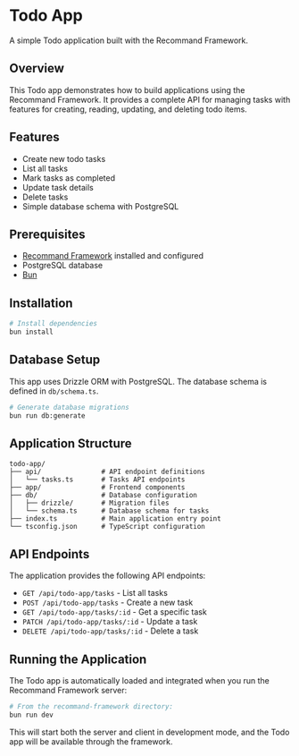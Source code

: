# Todo App

A simple Todo application built with the Recommand Framework.

## Overview

This Todo app demonstrates how to build applications using the Recommand Framework. It provides a complete API for managing tasks with features for creating, reading, updating, and deleting todo items.

## Features

- Create new todo tasks
- List all tasks
- Mark tasks as completed
- Update task details
- Delete tasks
- Simple database schema with PostgreSQL

## Prerequisites

- [Recommand Framework](../recommand-framework/) installed and configured
- PostgreSQL database
- [Bun](https://bun.sh)

## Installation

```bash
# Install dependencies
bun install
```

## Database Setup

This app uses Drizzle ORM with PostgreSQL. The database schema is defined in `db/schema.ts`.

```bash
# Generate database migrations
bun run db:generate
```

## Application Structure

```
todo-app/
├── api/               # API endpoint definitions
│   └── tasks.ts       # Tasks API endpoints
├── app/               # Frontend components
├── db/                # Database configuration
│   ├── drizzle/       # Migration files
│   └── schema.ts      # Database schema for tasks
├── index.ts           # Main application entry point
└── tsconfig.json      # TypeScript configuration
```

## API Endpoints

The application provides the following API endpoints:

- `GET /api/todo-app/tasks` - List all tasks
- `POST /api/todo-app/tasks` - Create a new task
- `GET /api/todo-app/tasks/:id` - Get a specific task
- `PATCH /api/todo-app/tasks/:id` - Update a task
- `DELETE /api/todo-app/tasks/:id` - Delete a task

## Running the Application

The Todo app is automatically loaded and integrated when you run the Recommand Framework server:

```bash
# From the recommand-framework directory:
bun run dev
```

This will start both the server and client in development mode, and the Todo app will be available through the framework.